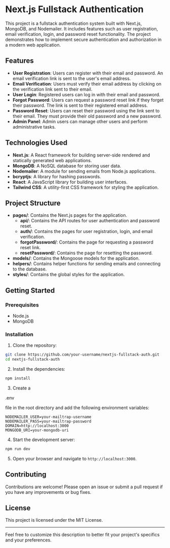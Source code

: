 

# Next.js Fullstack Authentication

This project is a fullstack authentication system built with Next.js, MongoDB, and Nodemailer. It includes features such as user registration, email verification, login, and password reset functionality. The project demonstrates how to implement secure authentication and authorization in a modern web application.

## Features

- **User Registration**: Users can register with their email and password. An email verification link is sent to the user's email address.
- **Email Verification**: Users must verify their email address by clicking on the verification link sent to their email.
- **User Login**: Registered users can log in with their email and password.
- **Forgot Password**: Users can request a password reset link if they forget their password. The link is sent to their registered email address.
- **Password Reset**: Users can reset their password using the link sent to their email. They must provide their old password and a new password.
- **Admin Panel**: Admin users can manage other users and perform administrative tasks.

## Technologies Used

- **Next.js**: A React framework for building server-side rendered and statically generated web applications.
- **MongoDB**: A NoSQL database for storing user data.
- **Nodemailer**: A module for sending emails from Node.js applications.
- **bcryptjs**: A library for hashing passwords.
- **React**: A JavaScript library for building user interfaces.
- **Tailwind CSS**: A utility-first CSS framework for styling the application.

## Project Structure

- **pages/**: Contains the Next.js pages for the application.
  - **api/**: Contains the API routes for user authentication and password reset.
  - **auth/**: Contains the pages for user registration, login, and email verification.
  - **forgotPassword/**: Contains the page for requesting a password reset link.
  - **resetPassword/**: Contains the page for resetting the password.
- **models/**: Contains the Mongoose models for the application.
- **helpers/**: Contains helper functions for sending emails and connecting to the database.
- **styles/**: Contains the global styles for the application.

## Getting Started

### Prerequisites

- Node.js
- MongoDB

### Installation

1. Clone the repository:

```bash
git clone https://github.com/your-username/nextjs-fullstack-auth.git
cd nextjs-fullstack-auth
```

2. Install the dependencies:

```bash
npm install
```

3. Create a 

.env

 file in the root directory and add the following environment variables:

```env
NODEMAILER_USER=your-mailtrap-username
NODEMAILER_PASS=your-mailtrap-password
DOMAIN=http://localhost:3000
MONGODB_URI=your-mongodb-uri
```

4. Start the development server:

```bash
npm run dev
```

5. Open your browser and navigate to `http://localhost:3000`.

## Contributing

Contributions are welcome! Please open an issue or submit a pull request if you have any improvements or bug fixes.

## License

This project is licensed under the MIT License.

---

Feel free to customize this description to better fit your project's specifics and your preferences.